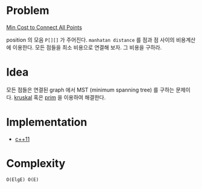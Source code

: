 # Problem

[Min Cost to Connect All Points](https://leetcode.com/problems/min-cost-to-connect-all-points/)

position 의 모음 `P[][]` 가 주어진다. `manhatan distance` 를 점과 점
사이의 비용계산에 이용한다. 모든 점들을 최소 비용으로 연결해 보자.  그
비용을 구하라.

# Idea

모든 점들은 연결된 graph 에서 MST (minimum spanning tree) 를 구하는
문제이다. [kruskal](/fundamentals/graph/kruskal/README.md) 혹은 [prim](/fundamentals/graph/prim/README.md) 을 이용하여 해결한다.

# Implementation

* [c++11](a.cpp)

# Complexity

```
O(ElgE) O(E)
```
